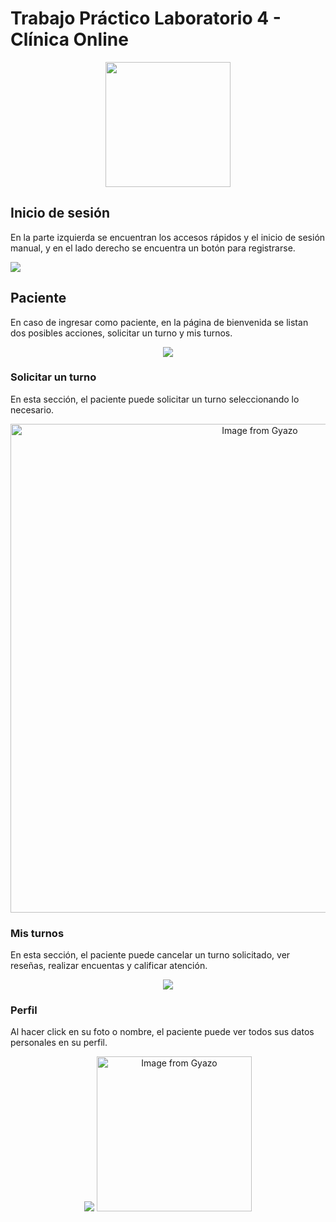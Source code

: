 # Trabajo Práctico Laboratorio 4 - Clínica Online

<p  align="center">
<img src='https://firebasestorage.googleapis.com/v0/b/clinicaonline-kv.appspot.com/o/fotos%2Flogo.png?alt=media&token=b7f43352-ab52-46b2-a438-09a993fff1a4' width='200'>
</p>

## Inicio de sesión
En la parte izquierda se encuentran los accesos rápidos y el inicio de sesión manual, y en el lado derecho se encuentra un botón para registrarse.

![](https://firebasestorage.googleapis.com/v0/b/clinicaonline-kv.appspot.com/o/fotos%2Flogin.png?alt=media&token=5c6ffe8b-ed57-4c17-80ff-0700bce7efd3)

## Paciente
En caso de ingresar como paciente, en la página de bienvenida se listan dos posibles acciones, solicitar un turno y mis turnos.

<p  align="center">
<img src='https://firebasestorage.googleapis.com/v0/b/clinicaonline-kv.appspot.com/o/fotos%2Fpaciente.png?alt=media&token=b1cdbea3-3b16-4a37-9171-20bf082e955e'>
</p>

### Solicitar un turno
En esta sección, el paciente puede solicitar un turno seleccionando lo necesario.

<p  align="center">
<img src="https://i.gyazo.com/0452aff23bfd9d919dc9fc3f1b1990ee.gif" alt="Image from Gyazo" width="782"/>
</p>

### Mis turnos
En esta sección, el paciente puede cancelar un turno solicitado, ver reseñas, realizar encuentas y calificar atención.
<p  align="center">
<img src='https://firebasestorage.googleapis.com/v0/b/clinicaonline-kv.appspot.com/o/fotos%2Fmisturnos.png?alt=media&token=1407abfd-f307-42e6-ad21-cf247639faf5'>
</p>


### Perfil
Al hacer click en su foto o nombre, el paciente puede ver todos sus datos personales en su perfil.

<p  align="center">
<img src='https://firebasestorage.googleapis.com/v0/b/clinicaonline-kv.appspot.com/o/fotos%2Fperfilpac.png?alt=media&token=ce52d7f0-a96e-438a-93bc-15913cc40fe4'>
<img src="https://i.gyazo.com/52eacc8cc379d9a10fb25a71ea2bf110.gif" alt="Image from Gyazo" width="248"/>
</p>
